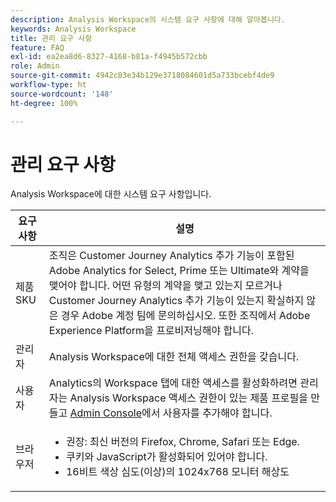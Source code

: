 ```yaml
---
description: Analysis Workspace의 시스템 요구 사항에 대해 알아봅니다.
keywords: Analysis Workspace
title: 관리 요구 사항
feature: FAQ
exl-id: ea2ea8d6-8327-4168-b81a-f4945b572cbb
role: Admin
source-git-commit: 4942c83e34b129e3718084601d5a733bcebf4de9
workflow-type: ht
source-wordcount: '148'
ht-degree: 100%

---
```


# 관리 요구 사항

Analysis Workspace에 대한 시스템 요구 사항입니다.

| 요구 사항 | 설명 |
|--- |--- |
| 제품 SKU | 조직은 Customer Journey Analytics 추가 기능이 포함된 Adobe Analytics for Select, Prime 또는 Ultimate와 계약을 맺어야 합니다. 어떤 유형의 계약을 맺고 있는지 모르거나 Customer Journey Analytics 추가 기능이 있는지 확실하지 않은 경우 Adobe 계정 팀에 문의하십시오. 또한 조직에서 Adobe Experience Platform을 프로비저닝해야 합니다. |
| 관리자 | Analysis Workspace에 대한 전체 액세스 권한을 갖습니다. |
| 사용자 | Analytics의 Workspace 탭에 대한 액세스를 활성화하려면 관리자는 Analysis Workspace 액세스 권한이 있는 제품 프로필을 만들고 [Admin Console](/help/technotes/access-control.md)에서 사용자를 추가해야 합니다. |
| 브라우저 | <ul><li>권장: 최신 버전의 Firefox, Chrome, Safari 또는 Edge.</li><li>쿠키와 JavaScript가 활성화되어 있어야 합니다.</li><li>16비트 색상 심도(이상)의 1024x768 모니터 해상도</li></ul> |
